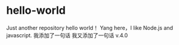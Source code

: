 # hello-world
Just another repository
hello world！
Yang here，I like Node.js and javascript.
我添加了一句话
我又添加了一句话
v.4.0
